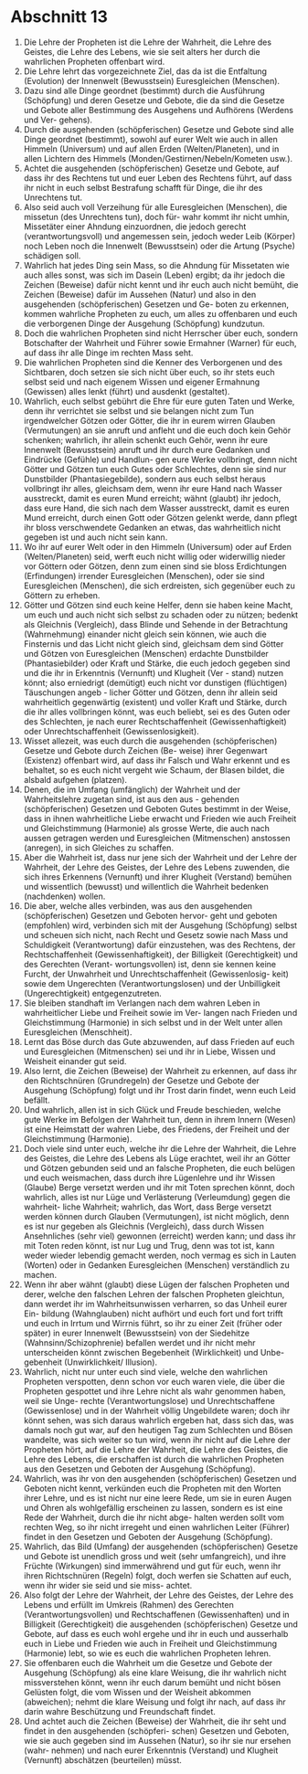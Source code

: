# Abschnitt 13
1) Die Lehre der Propheten ist die Lehre der Wahrheit, die Lehre des Geistes, die Lehre des Lebens, wie sie seit
 alters her durch die wahrlichen Propheten offenbart wird.
2) Die Lehre lehrt das vorgezeichnete Ziel, das da ist die Entfaltung (Evolution) der Innenwelt (Bewusstsein)
 Euresgleichen (Menschen).
3) Dazu sind alle Dinge geordnet (bestimmt) durch die Ausführung (Schöpfung) und deren Gesetze und Gebote,
 die da sind die Gesetze und Gebote aller Bestimmung des Ausgehens und Aufhörens (Werdens und Ver-
 gehens).
4) Durch die ausgehenden (schöpferischen) Gesetze und Gebote sind alle Dinge geordnet (bestimmt), sowohl
 auf eurer Welt wie auch in allen Himmeln (Universum) und auf allen Erden (Welten/Planeten), und in allen
 Lichtern des Himmels (Monden/Gestirnen/Nebeln/Kometen usw.).
5) Achtet die ausgehenden (schöpferischen) Gesetze und Gebote, auf dass ihr des Rechtens tut und euer Leben des Rechtens führt, auf dass ihr nicht in euch selbst Bestrafung schafft für Dinge, die ihr des Unrechtens tut.
6) Also seid auch voll Verzeihung für alle Euresgleichen (Menschen), die missetun (des Unrechtens tun), doch für-
 wahr kommt ihr nicht umhin, Missetäter einer Ahndung einzuordnen, die jedoch gerecht (verantwortungsvoll)
 und angemessen sein, jedoch weder Leib (Körper) noch Leben noch die Innenwelt (Bewusstsein) oder die
 Artung (Psyche) schädigen soll.
7) Wahrlich hat jedes Ding sein Mass, so die Ahndung für Missetaten wie auch alles sonst, was sich im Dasein
 (Leben) ergibt; da ihr jedoch die Zeichen (Beweise) dafür nicht kennt und ihr euch auch nicht bemüht, die
 Zeichen (Beweise) dafür im Aussehen (Natur) und also in den ausgehenden (schöpferischen) Gesetzen und Ge-
 boten zu erkennen, kommen wahrliche Propheten zu euch, um alles zu offenbaren und euch die verborgenen
 Dinge der Ausgehung (Schöpfung) kundzutun.
8) Doch die wahrlichen Propheten sind nicht Herrscher über euch, sondern Botschafter der Wahrheit und Führer
 sowie Ermahner (Warner) für euch, auf dass ihr alle Dinge im rechten Mass seht.
9) Die wahrlichen Propheten sind die Kenner des Verborgenen und des Sichtbaren, doch setzen sie sich nicht
 über euch, so ihr stets euch selbst seid und nach eigenem Wissen und eigener Ermahnung (Gewissen) alles
 lenkt (führt) und ausdenkt (gestaltet).
10) Wahrlich, euch selbst gebührt die Ehre für eure guten Taten und Werke, denn ihr verrichtet sie selbst und sie belangen nicht zum Tun irgendwelcher Götzen oder Götter, die ihr in eurem wirren Glauben (Vermutungen) an
sie anruft und anfleht und die euch doch kein Gehör schenken; wahrlich, ihr allein schenkt euch Gehör, wenn
ihr eure Innenwelt (Bewusstsein) anruft und ihr durch eure Gedanken und Eindrücke (Gefühle) und Handlun-
gen eure Werke vollbringt, denn nicht Götter und Götzen tun euch Gutes oder Schlechtes, denn sie sind nur
Dunstbilder (Phantasiegebilde), sondern aus euch selbst heraus vollbringt ihr alles, gleichsam dem, wenn ihr eure
Hand nach Wasser ausstreckt, damit es euren Mund erreicht; wähnt (glaubt) ihr jedoch, dass eure Hand, die sich
nach dem Wasser ausstreckt, damit es euren Mund erreicht, durch einen Gott oder Götzen gelenkt werde, dann
pflegt ihr bloss verschwendete Gedanken an etwas, das wahrheitlich nicht gegeben ist und auch nicht sein kann.
11) Wo ihr auf eurer Welt oder in den Himmeln (Universum) oder auf Erden (Welten/Planeten) seid, werft euch
 nicht willig oder widerwillig nieder vor Göttern oder Götzen, denn zum einen sind sie bloss Erdichtungen
 (Erfindungen) irrender Euresgleichen (Menschen), oder sie sind Euresgleichen (Menschen), die sich erdreisten,
 sich gegenüber euch zu Göttern zu erheben.
12) Götter und Götzen sind euch keine Helfer, denn sie haben keine Macht, um euch und auch nicht sich selbst
 zu schaden oder zu nützen; bedenkt als Gleichnis (Vergleich), dass Blinde und Sehende in der Betrachtung
 (Wahrnehmung) einander nicht gleich sein können, wie auch die Finsternis und das Licht nicht gleich sind,
 gleichsam dem sind Götter und Götzen von Euresgleichen (Menschen) erdachte Dunstbilder (Phantasiebilder)
 oder Kraft und Stärke, die euch jedoch gegeben sind und die ihr in Erkenntnis (Vernunft) und Klugheit (Ver -
 stand) nutzen könnt; also erniedrigt (demütigt) euch nicht vor dunstigen (flüchtigen) Täuschungen angeb -
 licher Götter und Götzen, denn ihr allein seid wahrheitlich gegenwärtig (existent) und voller Kraft und Stärke,
 durch die ihr alles vollbringen könnt, was euch beliebt, sei es des Guten oder des Schlechten, je nach eurer
 Rechtschaffenheit (Gewissenhaftigkeit) oder Unrechtschaffenheit (Gewissenlosigkeit).
13) Wisset allezeit, was euch durch die ausgehenden (schöpferischen) Gesetze und Gebote durch Zeichen (Be-
 weise) ihrer Gegenwart (Existenz) offenbart wird, auf dass ihr Falsch und Wahr erkennt und es behaltet, so es
 euch nicht vergeht wie Schaum, der Blasen bildet, die alsbald aufgehen (platzen).
14) Denen, die im Umfang (umfänglich) der Wahrheit und der Wahrheitslehre zugetan sind, ist aus den aus - gehenden (schöpferischen) Gesetzen und Geboten Gutes bestimmt in der Weise, dass in ihnen wahrheitliche
Liebe erwacht und Frieden wie auch Freiheit und Gleichstimmung (Harmonie) als grosse Werte, die auch nach
aussen getragen werden und Euresgleichen (Mitmenschen) anstossen (anregen), in sich Gleiches zu schaffen.
15) Aber die Wahrheit ist, dass nur jene sich der Wahrheit und der Lehre der Wahrheit, der Lehre des Geistes, der
 Lehre des Lebens zuwenden, die sich ihres Erkennens (Vernunft) und ihrer Klugheit (Verstand) bemühen und
 wissentlich (bewusst) und willentlich die Wahrheit bedenken (nachdenken) wollen.
 16) Die aber, welche alles verbinden, was aus den ausgehenden (schöpferischen) Gesetzen und Geboten hervor- geht und geboten (empfohlen) wird, verbinden sich mit der Ausgehung (Schöpfung) selbst und scheuen sich
nicht, nach Recht und Gesetz sowie nach Mass und Schuldigkeit (Verantwortung) dafür einzustehen, was des
Rechtens, der Rechtschaffenheit (Gewissenhaftigkeit), der Billigkeit (Gerechtigkeit) und des Gerechten (Verant-
wortungsvollen) ist, denn sie kennen keine Furcht, der Unwahrheit und Unrechtschaffenheit (Gewissenlosig-
keit) sowie dem Ungerechten (Verantwortungslosen) und der Unbilligkeit (Ungerechtigkeit) entgegenzutreten.
17) Sie bleiben standhaft im Verlangen nach dem wahren Leben in wahrheitlicher Liebe und Freiheit sowie im Ver-
 langen nach Frieden und Gleichstimmung (Harmonie) in sich selbst und in der Welt unter allen Euresgleichen
 (Menschheit).
18) Lernt das Böse durch das Gute abzuwenden, auf dass Frieden auf euch und Euresgleichen (Mitmenschen) sei
 und ihr in Liebe, Wissen und Weisheit einander gut seid.
19) Also lernt, die Zeichen (Beweise) der Wahrheit zu erkennen, auf dass ihr den Richtschnüren (Grundregeln) der Gesetze und Gebote der Ausgehung (Schöpfung) folgt und ihr Trost darin findet, wenn euch Leid befällt.
20) Und wahrlich, allen ist in sich Glück und Freude beschieden, welche gute Werke im Befolgen der Wahrheit
 tun, denn in ihrem Innern (Wesen) ist eine Heimstatt der wahren Liebe, des Friedens, der Freiheit und der
 Gleichstimmung (Harmonie).
21) Doch viele sind unter euch, welche ihr die Lehre der Wahrheit, die Lehre des Geistes, die Lehre des Lebens als
 Lüge erachtet, weil ihr an Götter und Götzen gebunden seid und an falsche Propheten, die euch belügen und
 euch weismachen, dass durch ihre Lügenlehre und ihr Wissen (Glaube) Berge versetzt werden und ihr mit
 Toten sprechen könnt, doch wahrlich, alles ist nur Lüge und Verlästerung (Verleumdung) gegen die wahrheit-
 liche Wahrheit; wahrlich, das Wort, dass Berge versetzt werden können durch Glauben (Vermutungen), ist
 nicht möglich, denn es ist nur gegeben als Gleichnis (Vergleich), dass durch Wissen Ansehnliches (sehr viel)
 gewonnen (erreicht) werden kann; und dass ihr mit Toten reden könnt, ist nur Lug und Trug, denn was tot ist,
 kann weder wieder lebendig gemacht werden, noch vermag es sich in Lauten (Worten) oder in Gedanken
 Euresgleichen (Menschen) verständlich zu machen.
22) Wenn ihr aber wähnt (glaubt) diese Lügen der falschen Propheten und derer, welche den falschen Lehren der
 falschen Propheten gleichtun, dann werdet ihr im Wahrheitsunwissen verharren, so das Unheil eurer Ein-
 bildung (Wahnglauben) nicht aufhört und euch fort und fort trifft und euch in Irrtum und Wirrnis führt, so ihr
 zu einer Zeit (früher oder später) in eurer Innenwelt (Bewusstsein) von der Siedehitze (Wahnsinn/Schizophrenie)
 befallen werdet und ihr nicht mehr unterscheiden könnt zwischen Begebenheit (Wirklichkeit) und Unbe-
 gebenheit (Unwirklichkeit/ Illusion).
23) Wahrlich, nicht nur unter euch sind viele, welche den wahrlichen Propheten verspotten, denn schon vor euch waren viele, die über die Propheten gespottet und ihre Lehre nicht als wahr genommen haben, weil sie Unge-
rechte (Verantwortungslose) und Unrechtschaffene (Gewissenlose) und in der Wahrheit völlig Ungebildete
waren; doch ihr könnt sehen, was sich daraus wahrlich ergeben hat, dass sich das, was damals noch gut war,
auf den heutigen Tag zum Schlechten und Bösen wandelte, was sich weiter so tun wird, wenn ihr nicht auf
die Lehre der Propheten hört, auf die Lehre der Wahrheit, die Lehre des Geistes, die Lehre des Lebens, die
erschaffen ist durch die wahrlichen Propheten aus den Gesetzen und Geboten der Ausgehung (Schöpfung).
24) Wahrlich, was ihr von den ausgehenden (schöpferischen) Gesetzen und Geboten nicht kennt, verkünden euch
 die Propheten mit den Worten ihrer Lehre, und es ist nicht nur eine leere Rede, um sie in euren Augen und
 Ohren als wohlgefällig erscheinen zu lassen, sondern es ist eine Rede der Wahrheit, durch die ihr nicht abge-
 halten werden sollt vom rechten Weg, so ihr nicht irregeht und einen wahrlichen Leiter (Führer) findet in den
 Gesetzen und Geboten der Ausgehung (Schöpfung).
25) Wahrlich, das Bild (Umfang) der ausgehenden (schöpferischen) Gesetze und Gebote ist unendlich gross
 und weit (sehr umfangreich), und ihre Früchte (Wirkungen) sind immerwährend und gut für euch, wenn ihr
 ihren Richtschnüren (Regeln) folgt, doch werfen sie Schatten auf euch, wenn ihr wider sie seid und sie miss-
 achtet.
26) Also folgt der Lehre der Wahrheit, der Lehre des Geistes, der Lehre des Lebens und erfüllt im Umkreis (Rahmen)
 des Gerechten (Verantwortungsvollen) und Rechtschaffenen (Gewissenhaften) und in Billigkeit (Gerechtigkeit)
 die ausgehenden (schöpferischen) Gesetze und Gebote, auf dass es euch wohl ergehe und ihr in euch und
 ausserhalb euch in Liebe und Frieden wie auch in Freiheit und Gleichstimmung (Harmonie) lebt, so wie es euch
 die wahrlichen Propheten lehren.
27) Sie offenbaren euch die Wahrheit um die Gesetze und Gebote der Ausgehung (Schöpfung) als eine klare
 Weisung, die ihr wahrlich nicht missverstehen könnt, wenn ihr euch darum bemüht und nicht bösen Gelüsten
 folgt, die vom Wissen und der Weisheit abkommen (abweichen); nehmt die klare Weisung und folgt ihr nach,
 auf dass ihr darin wahre Beschützung und Freundschaft findet.
28) Und achtet auch die Zeichen (Beweise) der Wahrheit, die ihr seht und findet in den ausgehenden (schöpferi-
 schen) Gesetzen und Geboten, wie sie auch gegeben sind im Aussehen (Natur), so ihr sie nur ersehen (wahr-
 nehmen) und nach eurer Erkenntnis (Verstand) und Klugheit (Vernunft) abschätzen (beurteilen) müsst.
 
